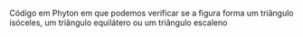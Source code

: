 Código em Phyton em que podemos verificar se a figura forma um triângulo isóceles, um triângulo equilátero ou um triângulo escaleno
